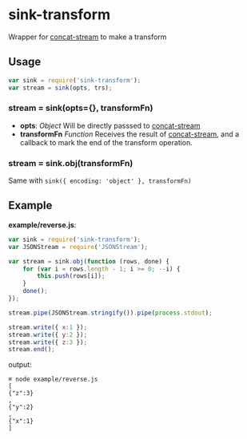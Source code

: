 # sink-transform
Wrapper for [concat-stream](https://www.npmjs.com/package/concat-stream) to make a transform

## Usage

```javascript
var sink = require('sink-transform');
var stream = sink(opts, trs);
```

### stream = sink(opts={}, transformFn)

* **opts**: *Object* Will be directly passsed to [concat-stream](https://www.npmjs.com/package/concat-stream)
* **transformFn** *Function* Receives the result of [concat-stream](https://www.npmjs.com/package/concat-stream), and a callback to mark the end of the transform operation.

### stream = sink.obj(transformFn)
Same with `sink({ encoding: 'object' }, transformFn)`

## Example

**example/reverse.js**:

```javascript
var sink = require('sink-transform');
var JSONStream = require('JSONStream');

var stream = sink.obj(function (rows, done) {
    for (var i = rows.length - 1; i >= 0; --i) {
        this.push(rows[i]);
    }
    done();
});

stream.pipe(JSONStream.stringify()).pipe(process.stdout);

stream.write({ x:1 });
stream.write({ y:2 });
stream.write({ z:3 });
stream.end();

```

output:

```
⌘ node example/reverse.js
[
{"z":3}
,
{"y":2}
,
{"x":1}
]
```
